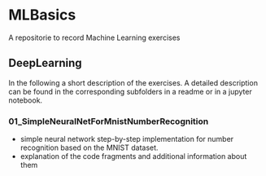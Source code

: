 # MLBasics
A repositorie to record Machine Learning exercises


## DeepLearning
In the following a short description of the exercises. A detailed description can be found in the corresponding subfolders in a readme or in a jupyter notebook.

### 01_SimpleNeuralNetForMnistNumberRecognition
- simple neural network step-by-step implementation for number recognition based on the MNIST dataset.
- explanation of the code fragments and additional information about them
